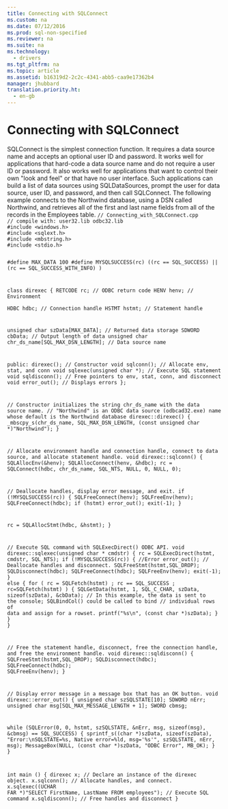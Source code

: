 ```yaml
---
title: Connecting with SQLConnect
ms.custom: na
ms.date: 07/12/2016
ms.prod: sql-non-specified
ms.reviewer: na
ms.suite: na
ms.technology: 
  - drivers
ms.tgt_pltfrm: na
ms.topic: article
ms.assetid: b16319d2-2c2c-4341-abb5-caa9e17362b4
manager: jhubbard
translation.priority.ht: 
  - en-gb
---
```

# Connecting with SQLConnect
<?xml version="1.0" encoding="utf-8"?>
<developerReferenceWithoutSyntaxDocument xmlns="http://ddue.schemas.microsoft.com/authoring/2003/5" xmlns:xlink="http://www.w3.org/1999/xlink" xmlns:xsi="http://www.w3.org/2001/XMLSchema-instance" xsi:schemaLocation="http://ddue.schemas.microsoft.com/authoring/2003/5 http://dduestorage.blob.core.windows.net/ddueschema/developer.xsd">
  <introduction>
    <para>
      <legacyBold>SQLConnect</legacyBold> is the simplest connection function. It requires a data source name and accepts an optional user ID and password. It works well for applications that hard-code a data source name and do not require a user ID or password. It also works well for applications that want to control their own "look and feel" or that have no user interface. Such applications can build a list of data sources using <legacyBold>SQLDataSources</legacyBold>, prompt the user for data source, user ID, and password, and then call <legacyBold>SQLConnect</legacyBold>.</para>
    <para>The following example connects to the Northwind database, using a DSN called Northwind, and retrieves all of the first and last name fields from all of the records in the Employees table.</para>
    <code>// Connecting_with_SQLConnect.cpp
// compile with: user32.lib odbc32.lib
#include &lt;windows.h&gt;
#include &lt;sqlext.h&gt;
#include &lt;mbstring.h&gt;
#include &lt;stdio.h&gt;

#define MAX_DATA 100
#define MYSQLSUCCESS(rc) ((rc == SQL_SUCCESS) || (rc == SQL_SUCCESS_WITH_INFO) )

class direxec {
   RETCODE rc; // ODBC return code
   HENV henv; // Environment   
   HDBC hdbc; // Connection handle
   HSTMT hstmt; // Statement handle

   unsigned char szData[MAX_DATA]; // Returned data storage
   SDWORD cbData; // Output length of data
   unsigned char chr_ds_name[SQL_MAX_DSN_LENGTH]; // Data source name

public:
   direxec(); // Constructor
   void sqlconn(); // Allocate env, stat, and conn
   void sqlexec(unsigned char *); // Execute SQL statement
   void sqldisconn(); // Free pointers to env, stat, conn, and disconnect
   void error_out(); // Displays errors
};

// Constructor initializes the string chr_ds_name with the data source name.
// "Northwind" is an ODBC data source (odbcad32.exe) name whose default is the Northwind database
direxec::direxec() {
   _mbscpy_s(chr_ds_name, SQL_MAX_DSN_LENGTH, (const unsigned char *)"Northwind");
}

// Allocate environment handle and connection handle, connect to data source, and allocate statement handle.
void direxec::sqlconn() {
   SQLAllocEnv(&amp;henv);
   SQLAllocConnect(henv, &amp;hdbc);
   rc = SQLConnect(hdbc, chr_ds_name, SQL_NTS, NULL, 0, NULL, 0);

   // Deallocate handles, display error message, and exit.
   if (!MYSQLSUCCESS(rc)) {
      SQLFreeConnect(henv);
      SQLFreeEnv(henv);
      SQLFreeConnect(hdbc);
      if (hstmt)
         error_out();
      exit(-1);
   }

   rc = SQLAllocStmt(hdbc, &amp;hstmt);
}

// Execute SQL command with SQLExecDirect() ODBC API.
void direxec::sqlexec(unsigned char * cmdstr) {
   rc = SQLExecDirect(hstmt, cmdstr, SQL_NTS);
   if (!MYSQLSUCCESS(rc)) {  //Error
      error_out();
      // Deallocate handles and disconnect.
      SQLFreeStmt(hstmt,SQL_DROP);
      SQLDisconnect(hdbc);
      SQLFreeConnect(hdbc);
      SQLFreeEnv(henv);
      exit(-1);
   }
   else {
      for ( rc = SQLFetch(hstmt) ; rc == SQL_SUCCESS ; rc=SQLFetch(hstmt) ) {
         SQLGetData(hstmt, 1, SQL_C_CHAR, szData, sizeof(szData), &amp;cbData);
         // In this example, the data is sent to the console; SQLBindCol() could be called to bind 
         // individual rows of data and assign for a rowset.
         printf("%s\n", (const char *)szData);
      }
   }
}

// Free the statement handle, disconnect, free the connection handle, and free the environment handle.
void direxec::sqldisconn() {
   SQLFreeStmt(hstmt,SQL_DROP);
   SQLDisconnect(hdbc);
   SQLFreeConnect(hdbc);
   SQLFreeEnv(henv);
}

// Display error message in a message box that has an OK button.
void direxec::error_out() {
   unsigned char szSQLSTATE[10];
   SDWORD nErr;
   unsigned char msg[SQL_MAX_MESSAGE_LENGTH + 1];
   SWORD cbmsg;

   while (SQLError(0, 0, hstmt, szSQLSTATE, &amp;nErr, msg, sizeof(msg), &amp;cbmsg) == SQL_SUCCESS) {
      sprintf_s((char *)szData, sizeof(szData), "Error:\nSQLSTATE=%s, Native error=%ld, msg='%s'", szSQLSTATE, nErr, msg);
      MessageBox(NULL, (const char *)szData, "ODBC Error", MB_OK);
   }
}

int main () {
   direxec x;   // Declare an instance of the direxec object.
   x.sqlconn();   // Allocate handles, and connect.
   x.sqlexec((UCHAR FAR *)"SELECT FirstName, LastName FROM employees");   // Execute SQL command
   x.sqldisconn();   // Free handles and disconnect
}</code>
  </introduction>
  <relatedTopics />
</developerReferenceWithoutSyntaxDocument>